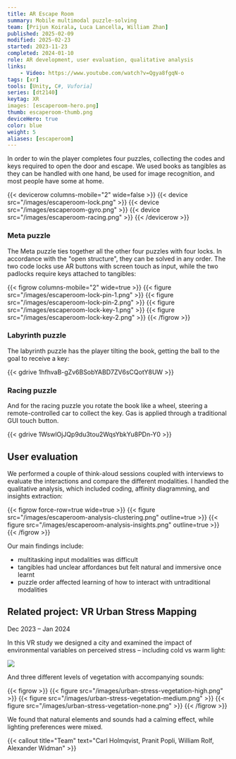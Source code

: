 ```yaml
---
title: AR Escape Room
summary: Mobile multimodal puzzle-solving
team: [Prijun Koirala, Luca Lancella, William Zhan]
published: 2025-02-09
modified: 2025-02-23
started: 2023-11-23
completed: 2024-01-10
role: AR development, user evaluation, qualitative analysis
links:
    - Video: https://www.youtube.com/watch?v=Qgya8fgqN-o
tags: [xr]
tools: [Unity, C#, Vuforia]
series: [dt2140]
keytag: XR
images: [escaperoom-hero.png]
thumb: escaperoom-thumb.png
deviceHero: true
color: blue
weight: 5
aliases: [escaperoom]
---
```


In order to win the player completes four puzzles, collecting the codes and keys required to open the door and escape. We used books as tangibles as they can be handled with one hand, be used for image recognition, and most people have some at home.

{{< devicerow columns-mobile="2" wide=false >}}
    {{< device src="/images/escaperoom-lock.png" >}}
    {{< device src="/images/escaperoom-gyro.png" >}}
    {{< device src="/images/escaperoom-racing.png" >}}
{{< /devicerow >}}

### Meta puzzle

The Meta puzzle ties together all the other four puzzles with four locks. In accordance with the "open structure", they can be solved in any order. The two code locks use AR buttons with screen touch as input, while the two padlocks require keys attached to tangibles:

{{< figrow columns-mobile="2" wide=true >}}
    {{< figure src="/images/escaperoom-lock-pin-1.png" >}}
    {{< figure src="/images/escaperoom-lock-pin-2.png" >}}
    {{< figure src="/images/escaperoom-lock-key-1.png" >}}
    {{< figure src="/images/escaperoom-lock-key-2.png" >}}
{{< /figrow >}}

### Labyrinth puzzle

The labyrinth puzzle has the player tilting the book, getting the ball to the goal to receive a key:

{{< gdrive 1hfhvaB-gZv6BSobYABD7ZV6sCQotY8UW >}}

### Racing puzzle

And for the racing puzzle you rotate the book like a wheel, steering a remote-controlled car to collect the key. Gas is applied through a traditional GUI touch button.

{{< gdrive 1WswlOjJQp9du3tou2WqsYbkYu8PDn-Y0 >}}

## User evaluation

We performed a couple of think-aloud sessions coupled with interviews to evaluate the interactions and compare the different modalities. I handled the qualitative analysis, which included coding, affinity diagramming, and insights extraction:

{{< figrow force-row=true wide=true >}}
    {{< figure src="/images/escaperoom-analysis-clustering.png" outline=true >}}
    {{< figure src="/images/escaperoom-analysis-insights.png" outline=true >}}
{{< /figrow >}}

Our main findings include:

- multitasking input modalities was difficult
- tangibles had unclear affordances but felt natural and immersive once learnt
- puzzle order affected learning of how to interact with untraditional modalities

## Related project: VR Urban Stress Mapping

<p class="caption">Dec 2023 – Jan 2024</p>

In this VR study we designed a city and examined the impact of environmental variables on perceived stress – including cold vs warm light:

![](/images/urban-stress-warm-vs-cold.png)

And three different levels of vegetation with accompanying sounds:

{{< figrow >}}
    {{< figure src="/images/urban-stress-vegetation-high.png" >}}
    {{< figure src="/images/urban-stress-vegetation-medium.png" >}}
    {{< figure src="/images/urban-stress-vegetation-none.png" >}}
{{< /figrow >}}

We found that natural elements and sounds had a calming effect, while lighting preferences were mixed.

{{< callout title="Team" text="Carl Holmqvist, Pranit Popli, William Rolf, Alexander Widman" >}}
